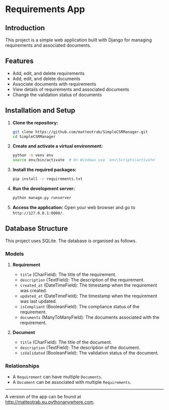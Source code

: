 # Requirements App

## Introduction
This project is a simple web application built with Django for managing requirements and associated documents.
## Features
- Add, edit, and delete requirements
- Add, edit, and delete documents
- Associate documents with requirements
- View details of requirements and associated documents
- Change the validation status of documents

## Installation and Setup

1. **Clone the repository:**
    ```bash
    git clone https://github.com/matteotrab/SimpleCSRManager.git
    cd SimpleCSRManager
    ```

2. **Create and activate a virtual environment:**
    ```bash
    python -m venv env
    source env/bin/activate  # On Windows use `env\Scripts\activate`
    ```

3. **Install the required packages:**
    ```bash
    pip install -r requirements.txt
    ```
    
4. **Run the development server:**
    ```bash
    python manage.py runserver
    ```

5. **Access the application:**
    Open your web browser and go to `http://127.0.0.1:8000/`.

## Database Structure

This project uses SQLite. The database is organised as follows.

### Models

1. **Requirement**
    - `title` (CharField): The title of the requirement.
    - `description` (TextField): The description of the requirement.
    - `created_at` (DateTimeField): The timestamp when the requirement was created.
    - `updated_at` (DateTimeField): The timestamp when the requirement was last updated.
    - `isCompliant` (BooleanField): The compliance status of the requirement.
    - `documents` (ManyToManyField): The documents associated with the requirement.

2. **Document**
    - `title` (CharField): The title of the document.
    - `description` (TextField): The description of the document.
    - `isValidated` (BooleanField): The validation status of the document.

### Relationships

- A `Requirement` can have multiple `Documents`.
- A `Document` can be associated with multiple `Requirements`.

---
A version of the app can be found at http://matteotrab.eu.pythonanywhere.com.

